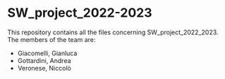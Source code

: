# SW_project_2022-2023
This repository contains all the files concerning SW_project_2022_2023.
The members of the team are:
- Giacomelli, Gianluca
- Gottardini, Andrea
- Veronese, Niccolò
